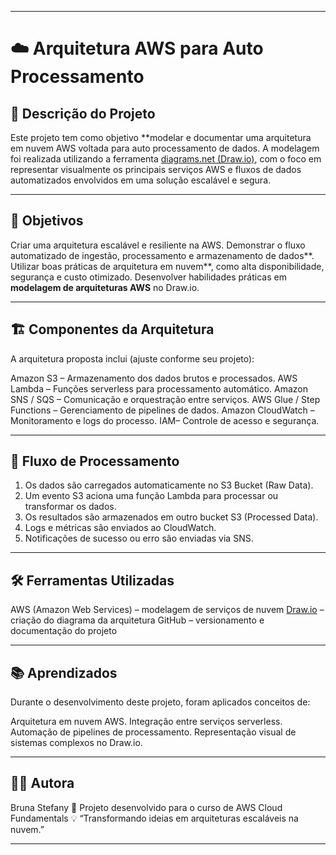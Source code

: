 
---

# ☁️ Arquitetura AWS para Auto Processamento

## 🧩 Descrição do Projeto

Este projeto tem como objetivo **modelar e documentar uma arquitetura em nuvem AWS voltada para auto processamento de dados.
A modelagem foi realizada utilizando a ferramenta [diagrams.net (Draw.io)](https://app.diagrams.net/), com o foco em representar visualmente os principais serviços AWS e fluxos de dados automatizados envolvidos em uma solução escalável e segura.

---

## 🎯 Objetivos

Criar uma arquitetura escalável e resiliente na AWS. 
Demonstrar o fluxo automatizado de ingestão, processamento e armazenamento de dados**.
Utilizar boas práticas de arquitetura em nuvem**, como alta disponibilidade, segurança e custo otimizado.
Desenvolver habilidades práticas em **modelagem de arquiteturas AWS** no Draw.io.

---

## 🏗️ Componentes da Arquitetura

A arquitetura proposta inclui (ajuste conforme seu projeto):

Amazon S3 – Armazenamento dos dados brutos e processados.
AWS Lambda – Funções serverless para processamento automático.
Amazon SNS / SQS – Comunicação e orquestração entre serviços.
AWS Glue / Step Functions – Gerenciamento de pipelines de dados.
Amazon CloudWatch – Monitoramento e logs do processo.
IAM– Controle de acesso e segurança.

---

## 🔄 Fluxo de Processamento

1. Os dados são carregados automaticamente no S3 Bucket (Raw Data).
2. Um evento S3 aciona uma função Lambda para processar ou transformar os dados.
3. Os resultados são armazenados em outro bucket S3 (Processed Data).
4. Logs e métricas são enviados ao CloudWatch.
5. Notificações de sucesso ou erro são enviadas via SNS.

---

## 🛠️ Ferramentas Utilizadas

AWS (Amazon Web Services) – modelagem de serviços de nuvem
[Draw.io](https://app.diagrams.net/) – criação do diagrama da arquitetura
GitHub – versionamento e documentação do projeto



---

## 📚 Aprendizados

Durante o desenvolvimento deste projeto, foram aplicados conceitos de:

Arquitetura em nuvem AWS.
Integração entre serviços serverless.
Automação de pipelines de processamento.
Representação visual de sistemas complexos no Draw.io.

---

## 👩‍💻 Autora

Bruna Stefany
📘 Projeto desenvolvido para o curso de AWS Cloud Fundamentals
💡 “Transformando ideias em arquiteturas escaláveis na nuvem.”

---

